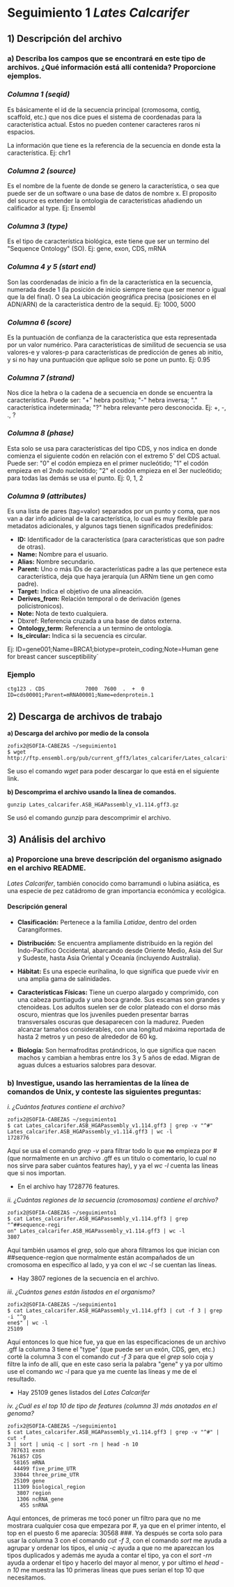 # Seguimiento 1 _Lates Calcarifer_

## 1) Descripción del archivo
### **a) Describa los campos que se encontrará en este tipo de archivos. ¿Qué información está allí contenida? Proporcione ejemplos.**

### *Columna 1 (seqid)*

Es básicamente el id de la secuencia principal (cromosoma, contig, scaffold, etc.) que nos dice pues el sistema de coordenadas para la característica actual. Estos no pueden contener caracteres raros ni espacios.

La información que tiene es la referencia de la secuencia en donde esta la característica. Ej: chr1

### *Columna 2 (source)*

Es el nombre de la fuente de donde se genero la característica, o sea que puede ser de un software o una base de datos de nombre x. El proposito del source es extender la ontologia de caracteristicas añadiendo un calificador al type. 
Ej: Ensembl

### *Columna 3 (type)*

Es el tipo de característica biológica, este tiene que ser un termino del "Sequence Ontology" (SO).
Ej: gene, exon, CDS, mRNA

### *Columna 4 y 5 (start end)*

Son las coordenadas de inicio a fin de la característica en la secuencia, numerada desde 1 (la posición de inicio siempre tiene que ser menor o igual que la del final). O sea La ubicación geográfica precisa (posiciones en el ADN/ARN) de la característica dentro de la sequid.
Ej: 1000, 5000


### *Columna 6 (score)*

Es la puntuación de confianza de la característica que esta representada por un valor numérico. Para características de similitud de secuencia se usa valores-e y valores-p para características de predicción de genes ab initio, y si no hay una puntuación que aplique solo se pone un punto.
Ej: 0.95


### *Columna 7 (strand)*

Nos dice la hebra o la cadena de a secuencia en donde se encuentra la característica. Puede ser: "+" hebra positiva; "-" hebra inversa; "." característica indeterminada; "?" hebra relevante pero desconocida.
Ej: +, -, ., ?


### *Columna 8 (phase)*

Esta solo se usa para características del tipo CDS, y nos indica en donde comienza el siguiente codón en relación con el extremo 5' del CDS actual. Puede ser: "0" el codón empieza en el primer nucleótido; "1" el codón empieza en el 2ndo nucleótido; "2" el codón empieza en el 3er nucleótido; para todas las demás se usa el punto.
Ej: 0, 1, 2


### *Columna 9 (attributes)*

Es una lista de pares (tag=valor) separados por un punto y coma, que nos van a dar info adicional de la característica, lo cual es muy flexible para metadatos adicionales, y algunos tags tienen significados predefinidos:
* **ID:** Identificador de la característica (para características que son padre de otras).
* **Name:** Nombre para el usuario.
* **Alias:** Nombre secundario.
* **Parent:** Uno o más IDs de características padre a las que pertenece esta característica, deja que haya jerarquía (un ARNm tiene un gen como padre).
* **Target:** Indica el objetivo de una alineación.
* **Derives_from:** Relación temporal o de derivación (genes policistronicos).
* **Note:** Nota de texto cualquiera.
* Dbxref: Referencia cruzada a una base de datos externa.
* **Ontology_term:** Referencia a un termino de ontología.
* **Is_circular:** Indica si la secuencia es circular.

Ej: ID=gene001;Name=BRCA1;biotype=protein_coding;Note=Human gene for breast cancer susceptibility`


### **Ejemplo**

```
ctg123 . CDS             7000  7600  .  +  0  ID=cds00001;Parent=mRNA00001;Name=edenprotein.1
```

## 2) Descarga de archivos de trabajo


**a) Descarga del archivo por medio de la consola**

```
zofix2@SOFIA-CABEZAS ~/seguimiento1
$ wget http://ftp.ensembl.org/pub/current_gff3/lates_calcarifer/Lates_calcarifer.ASB_HGAPassembly_v1.114.gff3.gz
```

Se uso el comando _wget_ para poder descargar lo que está en el siguiente link.



**b) Descomprima el archivo usando la línea de comandos.**

```
gunzip Lates_calcarifer.ASB_HGAPassembly_v1.114.gff3.gz
```
Se usó el comando _gunzip_ para descomprimir el archivo.


## 3) Análisis del archivo

### **a) Proporcione una breve descripción del organismo asignado en el archivo README.**

_Lates Calcarifer_, también conocido como barramundi o lubina asiática, es una especie de pez catádromo de gran importancia económica y ecológica.



#### **Descripción general**

- **Clasificación:** Pertenece a la familia _Latidae_, dentro del orden Carangiformes.

- **Distribución:** Se encuentra ampliamente distribuido en la región del Indo-Pacífico Occidental, abarcando desde Oriente Medio, Asia del Sur y Sudeste, hasta Asia Oriental y Oceanía (incluyendo Australia).

- **Hábitat:** Es una especie eurihalina, lo que significa que puede vivir en una amplia gama de salinidades. 

- **Características Físicas:** Tiene un cuerpo alargado y comprimido, con una cabeza puntiaguda y una boca grande. Sus escamas son grandes y ctenoideas. Los adultos suelen ser de color plateado con el dorso más oscuro, mientras que los juveniles pueden presentar barras transversales oscuras que desaparecen con la madurez. Pueden alcanzar tamaños considerables, con una longitud máxima reportada de hasta 2 metros y un peso de alrededor de 60 kg.

- **Biología:** Son hermafroditas protándricos, lo que significa que nacen machos y cambian a hembras entre los 3 y 5 años de edad. Migran de aguas dulces a estuarios salobres para desovar.


### **b) Investigue, usando las herramientas de la línea de comandos de Unix, y conteste las siguientes preguntas:**

*i. ¿Cuántos features contiene el archivo?*

```
zofix2@SOFIA-CABEZAS ~/seguimiento1
$ cat Lates_calcarifer.ASB_HGAPassembly_v1.114.gff3 | grep -v "^#" Lates_calcarifer.ASB_HGAPassembly_v1.114.gff3 | wc -l
1728776
```

Aquí se usa el comando _grep -v_ para filtrar todo lo que **no** empieza por # (que normalmente en un archivo .gff es un titulo o comentario, lo cual no nos sirve para saber cuántos features hay), y ya el _wc -l_ cuenta las líneas que si nos importan.

* En el archivo hay 1728776 features.

*ii. ¿Cuántas regiones de la secuencia (cromosomas) contiene el archivo?*

```
zofix2@SOFIA-CABEZAS ~/seguimiento1
$ cat Lates_calcarifer.ASB_HGAPassembly_v1.114.gff3 | grep "^##sequence-regi
on" Lates_calcarifer.ASB_HGAPassembly_v1.114.gff3 | wc -l
3807
```

Aquí también usamos el _grep_, solo que ahora filtramos los que inician con ##sequence-region que normalmente están acompañados de un cromosoma en específico al lado, y ya con el _wc -l_ se cuentan las líneas.

* Hay 3807 regiones de la secuencia en el archivo.

*iii. ¿Cuántos genes están listados en el organismo?*

```
zofix2@SOFIA-CABEZAS ~/seguimiento1
$ cat Lates_calcarifer.ASB_HGAPassembly_v1.114.gff3 | cut -f 3 | grep -i "^g
ene$" | wc -l
25109
```

Aquí entonces lo que hice fue, ya que en las especificaciones de un archivo .gff la columna 3 tiene el "type" (que puede ser un exón, CDS, gen, etc.) corté la columna 3 con el comando _cut -f 3_ para que el _grep_ solo coja y filtre la info de allí, que en este caso seria la palabra "gene" y ya por ultimo use el comando _wc -l_ para que ya me cuente las líneas y me de el resultado.

* Hay 25109 genes listados del _Lates Calcarifer_ 

*iv. ¿Cuál es el top 10 de tipo de features (columna 3 más anotados en el genoma?*

```
zofix2@SOFIA-CABEZAS ~/seguimiento1
$ cat Lates_calcarifer.ASB_HGAPassembly_v1.114.gff3 | grep -v "^#" | cut -f
3 | sort | uniq -c | sort -rn | head -n 10
 787631 exon
 761857 CDS
  58165 mRNA
  44499 five_prime_UTR
  33044 three_prime_UTR
  25109 gene
  11309 biological_region
   3807 region
   1306 ncRNA_gene
    455 snRNA
```

Aquí entonces, de primeras me tocó poner un filtro para que no me mostrara cualquier cosa que empezara por #, ya que en el primer intento, el top en el puesto 6 me aparecía: 30568 ###. Ya después se corta solo para usar la columna 3 con el comando _cut -f 3_, con el comando _sort_ me ayuda a agrupar y ordenar los tipos, el _uniq -c_ ayuda a que no me aparezcan los tipos duplicados y además me ayuda a contar el tipo, ya con el _sort -rn_ ayuda a ordenar el tipo y hacerlo del mayor al menor, y por ultimo el _head -n 10_ me muestra las 10 primeras líneas que pues serían el top 10 que necesitamos. 

